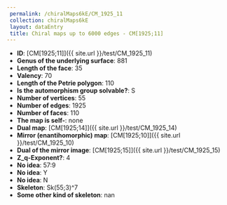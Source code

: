 ```yaml
--- 
 permalink: /chiralMaps6kE/CM_1925_11 
 collection: chiralMaps6kE
 layout: dataEntry
 title: Chiral maps up to 6000 edges - CM[1925;11]
---
```


- **ID**: [CM[1925;11]]({{ site.url }}/test/CM_1925_11)
- **Genus of the underlying surface**: 881
- **Length of the face**: 35
- **Valency**: 70
- **Length of the Petrie polygon**: 110
- **Is the automorphism group solvable?**: S
- **Number of vertices**: 55
- **Number of edges**: 1925
- **Number of faces**: 110
- **The map is self-**: none
- **Dual map**: [CM[1925;14]]({{ site.url }}/test/CM_1925_14)
- **Mirror (enantihomorphic) map**: [CM[1925;10]]({{ site.url }}/test/CM_1925_10)
- **Dual of the mirror image**: [CM[1925;15]]({{ site.url }}/test/CM_1925_15)
- **Z_q-Exponent?**: 4
- **No idea**:  57:9
- **No idea**: Y
- **No idea**: N
- **Skeleton**: Sk(55;3)^7
- **Some other kind of skeleton**: nan
